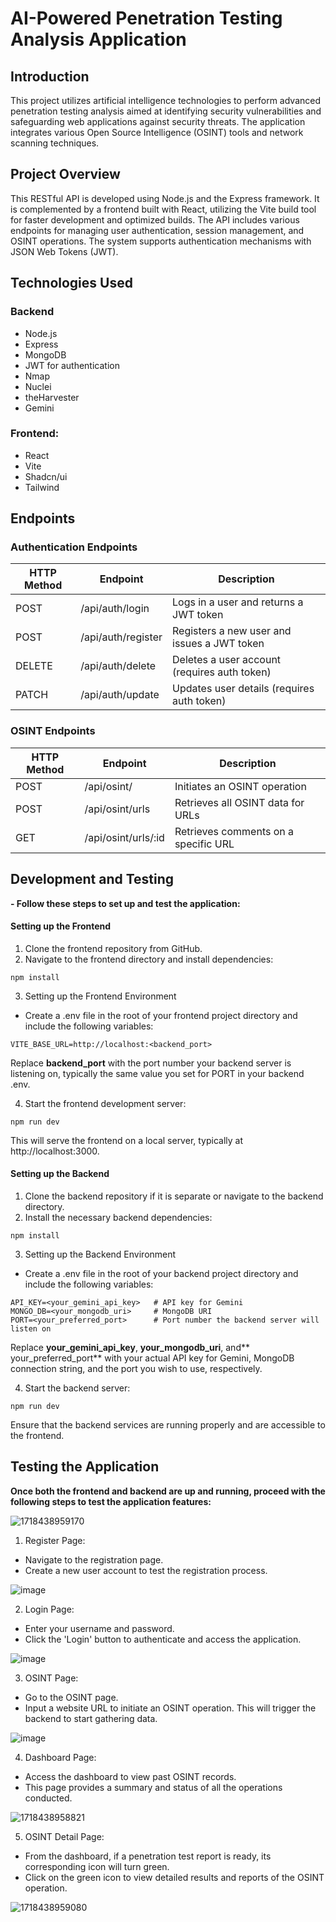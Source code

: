 # AI-Powered Penetration Testing Analysis Application
## Introduction
This project utilizes artificial intelligence technologies to perform advanced penetration testing analysis aimed at identifying security vulnerabilities and safeguarding web applications against security threats. The application integrates various Open Source Intelligence (OSINT) tools and network scanning techniques.

## Project Overview
This RESTful API is developed using Node.js and the Express framework. It is complemented by a frontend built with React, utilizing the Vite build tool for faster development and optimized builds. The API includes various endpoints for managing user authentication, session management, and OSINT operations. The system supports authentication mechanisms with JSON Web Tokens (JWT).

## Technologies Used
### Backend
- Node.js
- Express
- MongoDB
- JWT for authentication
- Nmap
- Nuclei
- theHarvester
- Gemini

### Frontend:
- React
- Vite
- Shadcn/ui
- Tailwind

## Endpoints
### Authentication Endpoints
| HTTP Method  | Endpoint  |  Description |
| ------------ | ------------ | ------------ |
| POST  | /api/auth/login	  |  Logs in a user and returns a JWT token |
|  POST |/api/auth/register	   | Registers a new user and issues a JWT token  |
|  DELETE |   /api/auth/delete	|  Deletes a user account (requires auth token) |
| PATCH  | /api/auth/update	  | Updates user details (requires auth token)  |

### OSINT Endpoints
| HTTP Method  | Endpoint  |  Description |
| ------------ | ------------ | ------------ |
| POST  | /api/osint/	  |  Initiates an OSINT operation |
|  POST |/api/osint/urls	   | Retrieves all OSINT data for URLs|
|  GET |   /api/osint/urls/:id	|  Retrieves comments on a specific URL|


## Development and Testing
**- Follow these steps to set up and test the application:**

#### Setting up the Frontend
1) Clone the frontend repository from GitHub.
2) Navigate to the frontend directory and install dependencies:
```
npm install
```

3) Setting up the Frontend Environment
- Create a .env file in the root of your frontend project directory and include the following variables:
```
VITE_BASE_URL=http://localhost:<backend_port>
```
Replace **backend_port** with the port number your backend server is listening on, typically the same value you set for PORT in your backend .env.

4) Start the frontend development server:
```
npm run dev
```
This will serve the frontend on a local server, typically at http://localhost:3000.

#### Setting up the Backend
1) Clone the backend repository if it is separate or navigate to the backend directory.
2) Install the necessary backend dependencies:
```
npm install
```

3) Setting up the Backend Environment
- Create a .env file in the root of your backend project directory and include the following variables:
```
API_KEY=<your_gemini_api_key>   # API key for Gemini
MONGO_DB=<your_mongodb_uri>     # MongoDB URI
PORT=<your_preferred_port>      # Port number the backend server will listen on
```
Replace **your_gemini_api_key**, **your_mongodb_uri**, and** your_preferred_port** with your actual API key for Gemini, MongoDB connection string, and the port you wish to use, respectively.

4)  Start the backend server:
```
npm run dev
```
Ensure that the backend services are running properly and are accessible to the frontend.

## Testing the Application
**Once both the frontend and backend are up and running, proceed with the following steps to test the application features:**


![1718438959170](https://github.com/user-attachments/assets/c21cbfe5-f7d3-40ec-8e24-75b009b85dea)

1)  Register Page:
- Navigate to the registration page.
- Create a new user account to test the registration process.
  
![image](https://github.com/user-attachments/assets/605aea96-b57b-411b-abf4-d6abb4b9fc20)

2) Login Page:
- Enter your username and password.
- Click the 'Login' button to authenticate and access the application.

![image](https://github.com/user-attachments/assets/43fc0317-6eeb-4d88-9d8e-01da14942b7b)


3)  OSINT Page:
- Go to the OSINT page.
- Input a website URL to initiate an OSINT operation. This will trigger the backend to start gathering data.

![image](https://github.com/user-attachments/assets/e32cbb1e-f747-4973-ba1b-959d8d04892a)


4) Dashboard Page:
- Access the dashboard to view past OSINT records.
- This page provides a summary and status of all the operations conducted.
  
![1718438958821](https://github.com/user-attachments/assets/3573f8df-f545-430b-98f0-4d10331fafa4)

5) OSINT Detail Page:
- From the dashboard, if a penetration test report is ready, its corresponding icon will turn green.
- Click on the green icon to view detailed results and reports of the OSINT operation.

 ![1718438959080](https://github.com/user-attachments/assets/e4525361-5154-4283-a79a-2b42cc2dcf2a)
